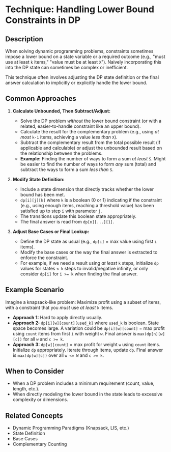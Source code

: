 # Technique: Handling Lower Bound Constraints in DP

## Description

When solving dynamic programming problems, constraints sometimes impose a lower bound on a state variable or a required outcome (e.g., "must use at least `k` items," "value must be at least `X`"). Naively incorporating this into the DP state can sometimes be complex or inefficient.

This technique often involves adjusting the DP state definition or the final answer calculation to implicitly or explicitly handle the lower bound.

## Common Approaches

1.  **Calculate Unbounded, Then Subtract/Adjust:**
    *   Solve the DP problem *without* the lower bound constraint (or with a related, easier-to-handle constraint like an upper bound).
    *   Calculate the result for the complementary problem (e.g., using *at most* `k-1` items, achieving a value *less than* `X`).
    *   Subtract the complementary result from the total possible result (if applicable and calculable) or adjust the unbounded result based on the relationship between the problems.
    *   **Example:** Finding the number of ways to form a sum *at least* `S`. Might be easier to find the number of ways to form *any* sum (total) and subtract the ways to form a sum *less than* `S`.

2.  **Modify State Definition:**
    *   Include a state dimension that directly tracks whether the lower bound has been met.
    *   `dp[i][j][k]` where `k` is a boolean (0 or 1) indicating if the constraint (e.g., using enough items, reaching a threshold value) has been satisfied up to step `i` with parameter `j`.
    *   The transitions update this boolean state appropriately.
    *   The final answer is read from `dp[n][...][1]`.

3.  **Adjust Base Cases or Final Lookup:**
    *   Define the DP state as usual (e.g., `dp[i]` = max value using first `i` items).
    *   Modify the base cases or the way the final answer is extracted to enforce the constraint.
    *   For example, if we need a result using *at least* `k` steps, initialize `dp` values for states `< k` steps to invalid/negative infinity, or only consider `dp[i]` for `i >= k` when finding the final answer.

## Example Scenario

Imagine a knapsack-like problem: Maximize profit using a subset of items, with a constraint that you *must* use *at least* `k` items.

*   **Approach 1:** Hard to apply directly usually.
*   **Approach 2:** `dp[i][w][count][used_k]` where `used_k` is boolean. State space becomes large. A variation could be `dp[i][w][count]` = max profit using `count` items from first `i` with weight `w`. Final answer is `max(dp[n][w][c])` for all `w` and `c >= k`.
*   **Approach 3:** `dp[w][count]` = max profit for weight `w` using `count` items. Initialize `dp` appropriately. Iterate through items, update `dp`. Final answer is `max(dp[w][c])` over all `w <= W` and `c >= k`.

## When to Consider

*   When a DP problem includes a minimum requirement (count, value, length, etc.).
*   When directly modeling the lower bound in the state leads to excessive complexity or dimensions.

## Related Concepts

*   Dynamic Programming Paradigms (Knapsack, LIS, etc.)
*   State Definition
*   Base Cases
*   Complementary Counting 